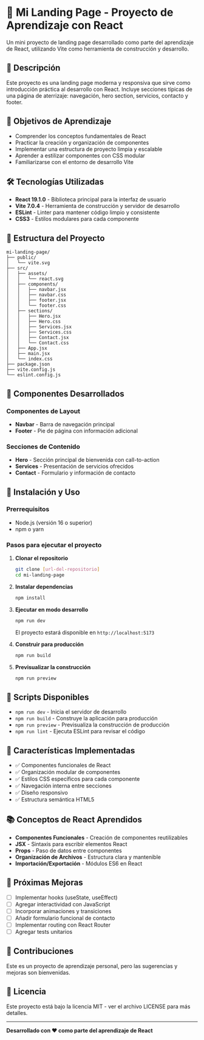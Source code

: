 # 🚀 Mi Landing Page - Proyecto de Aprendizaje con React

Un mini proyecto de landing page desarrollado como parte del aprendizaje de React, utilizando Vite como herramienta de construcción y desarrollo.

## 📖 Descripción

Este proyecto es una landing page moderna y responsiva que sirve como introducción práctica al desarrollo con React. Incluye secciones típicas de una página de aterrizaje: navegación, hero section, servicios, contacto y footer.

## 🎯 Objetivos de Aprendizaje

- Comprender los conceptos fundamentales de React
- Practicar la creación y organización de componentes
- Implementar una estructura de proyecto limpia y escalable
- Aprender a estilizar componentes con CSS modular
- Familiarizarse con el entorno de desarrollo Vite

## 🛠️ Tecnologías Utilizadas

- **React 19.1.0** - Biblioteca principal para la interfaz de usuario
- **Vite 7.0.4** - Herramienta de construcción y servidor de desarrollo
- **ESLint** - Linter para mantener código limpio y consistente
- **CSS3** - Estilos modulares para cada componente

## 📁 Estructura del Proyecto

```
mi-landing-page/
├── public/
│   └── vite.svg
├── src/
│   ├── assets/
│   │   └── react.svg
│   ├── components/
│   │   ├── navbar.jsx
│   │   ├── navbar.css
│   │   ├── footer.jsx
│   │   └── footer.css
│   ├── sections/
│   │   ├── Hero.jsx
│   │   ├── Hero.css
│   │   ├── Services.jsx
│   │   ├── Services.css
│   │   ├── Contact.jsx
│   │   └── Contact.css
│   ├── App.jsx
│   ├── main.jsx
│   └── index.css
├── package.json
├── vite.config.js
└── eslint.config.js
```

## 🧩 Componentes Desarrollados

### Componentes de Layout

- **Navbar** - Barra de navegación principal
- **Footer** - Pie de página con información adicional

### Secciones de Contenido

- **Hero** - Sección principal de bienvenida con call-to-action
- **Services** - Presentación de servicios ofrecidos
- **Contact** - Formulario y información de contacto

## 🚀 Instalación y Uso

### Prerrequisitos

- Node.js (versión 16 o superior)
- npm o yarn

### Pasos para ejecutar el proyecto

1. **Clonar el repositorio**

   ```bash
   git clone [url-del-repositorio]
   cd mi-landing-page
   ```

2. **Instalar dependencias**

   ```bash
   npm install
   ```

3. **Ejecutar en modo desarrollo**

   ```bash
   npm run dev
   ```

   El proyecto estará disponible en `http://localhost:5173`

4. **Construir para producción**

   ```bash
   npm run build
   ```

5. **Previsualizar la construcción**
   ```bash
   npm run preview
   ```

## 📝 Scripts Disponibles

- `npm run dev` - Inicia el servidor de desarrollo
- `npm run build` - Construye la aplicación para producción
- `npm run preview` - Previsualiza la construcción de producción
- `npm run lint` - Ejecuta ESLint para revisar el código

## 🎨 Características Implementadas

- ✅ Componentes funcionales de React
- ✅ Organización modular de componentes
- ✅ Estilos CSS específicos para cada componente
- ✅ Navegación interna entre secciones
- ✅ Diseño responsivo
- ✅ Estructura semántica HTML5

## 📚 Conceptos de React Aprendidos

- **Componentes Funcionales** - Creación de componentes reutilizables
- **JSX** - Sintaxis para escribir elementos React
- **Props** - Paso de datos entre componentes
- **Organización de Archivos** - Estructura clara y mantenible
- **Importación/Exportación** - Módulos ES6 en React

## 🔄 Próximas Mejoras

- [ ] Implementar hooks (useState, useEffect)
- [ ] Agregar interactividad con JavaScript
- [ ] Incorporar animaciones y transiciones
- [ ] Añadir formulario funcional de contacto
- [ ] Implementar routing con React Router
- [ ] Agregar tests unitarios

## 🤝 Contribuciones

Este es un proyecto de aprendizaje personal, pero las sugerencias y mejoras son bienvenidas.

## 📄 Licencia

Este proyecto está bajo la licencia MIT - ver el archivo LICENSE para más detalles.

---

**Desarrollado con ❤️ como parte del aprendizaje de React**
